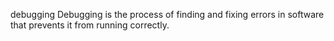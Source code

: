 debugging
Debugging is the process of finding and fixing errors in software that prevents it from running correctly.

